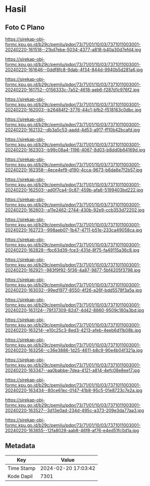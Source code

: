 # Hasil

## Foto C Plano

https://sirekap-obj-formc.kpu.go.id/b29c/pemilu/pdpr/73/71/01/10/03/7371011003001-20240220-161518--21bd7ebe-5034-4377-a818-b40a30d7efd4.jpg

https://sirekap-obj-formc.kpu.go.id/b29c/pemilu/pdpr/73/71/01/10/03/7371011003001-20240220-161646--0ddf8fc8-9dab-4f34-844d-9940b5d281a6.jpg

https://sirekap-obj-formc.kpu.go.id/b29c/pemilu/pdpr/73/71/01/10/03/7371011003001-20240220-161752--0156333c-7a52-4618-aeb6-f287d1c976f2.jpg

https://sirekap-obj-formc.kpu.go.id/b29c/pemilu/pdpr/73/71/01/10/03/7371011003001-20240220-162003--b26484f2-3776-44c1-bfb2-f518163c0dbc.jpg

https://sirekap-obj-formc.kpu.go.id/b29c/pemilu/pdpr/73/71/01/10/03/7371011003001-20240220-162132--db3a5c53-aadd-4d53-a917-ff10b42bcafd.jpg

https://sirekap-obj-formc.kpu.go.id/b29c/pemilu/pdpr/73/71/01/10/03/7371011003001-20240220-162303--b99c08a4-1196-4067-8d03-b8dd0b64169d.jpg

https://sirekap-obj-formc.kpu.go.id/b29c/pemilu/pdpr/73/71/01/10/03/7371011003001-20240220-162358--4ece4ef9-d190-4cca-9673-b6da6e7f2b57.jpg

https://sirekap-obj-formc.kpu.go.id/b29c/pemilu/pdpr/73/71/01/10/03/7371011003001-20240220-162503--ad0f7ca4-0c87-459b-afa6-5199403bd222.jpg

https://sirekap-obj-formc.kpu.go.id/b29c/pemilu/pdpr/73/71/01/10/03/7371011003001-20240220-162603--a11e2462-2744-430b-92e9-ccb353d72202.jpg

https://sirekap-obj-formc.kpu.go.id/b29c/pemilu/pdpr/73/71/01/10/03/7371011003001-20240220-162723--998aeb07-1b47-4711-b51e-233ca49058ca.jpg

https://sirekap-obj-formc.kpu.go.id/b29c/pemilu/pdpr/73/71/01/10/03/7371011003001-20240220-162828--fbc63d39-fce3-431d-8f75-fa49115a36c8.jpg

https://sirekap-obj-formc.kpu.go.id/b29c/pemilu/pdpr/73/71/01/10/03/7371011003001-20240220-162921--983f9f92-5f36-4a87-9877-5bf4205f3798.jpg

https://sirekap-obj-formc.kpu.go.id/b29c/pemilu/pdpr/73/71/01/10/03/7371011003001-20240220-163032--99ed1977-8550-4f26-a26f-bdd5578f3a5a.jpg

https://sirekap-obj-formc.kpu.go.id/b29c/pemilu/pdpr/73/71/01/10/03/7371011003001-20240220-163124--78f37309-82d7-4d42-8860-9509c180a3bd.jpg

https://sirekap-obj-formc.kpu.go.id/b29c/pemilu/pdpr/73/71/01/10/03/7371011003001-20240220-163214--e10c25c3-8ed3-4213-afeb-4eeb6d11b08b.jpg

https://sirekap-obj-formc.kpu.go.id/b29c/pemilu/pdpr/73/71/01/10/03/7371011003001-20240220-163256--c36e3886-1d25-4611-b8c9-90e4b04f321a.jpg

https://sirekap-obj-formc.kpu.go.id/b29c/pemilu/pdpr/73/71/01/10/03/7371011003001-20240220-163347--aa0babbe-7dea-4121-a814-4efc08e8ee17.jpg

https://sirekap-obj-formc.kpu.go.id/b29c/pemilu/pdpr/73/71/01/10/03/7371011003001-20240220-163434--80ce61ec-0147-41b8-95c5-01e8723c7e2a.jpg

https://sirekap-obj-formc.kpu.go.id/b29c/pemilu/pdpr/73/71/01/10/03/7371011003001-20240220-163527--3d13e0ad-234d-495c-a373-209e3da77aa3.jpg

https://sirekap-obj-formc.kpu.go.id/b29c/pemilu/pdpr/73/71/01/10/03/7371011003001-20240220-163655--12fa8028-aab8-46f8-af76-e4ed51fc0d1a.jpg


## Metadata

| Key        | Value               |
| ---------- | ------------------- |
| Time Stamp | 2024-02-20 17:03:42 |
| Kode Dapil | 7301                |



